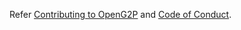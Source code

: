 Refer [Contributing to OpenG2P](https://github.com/OpenG2P/documentation/blob/master/CONTRIBUTING.md) and
[Code of Conduct](https://github.com/OpenG2P/documentation/blob/master/CODE-OF-CONDUCT.md).

